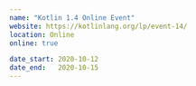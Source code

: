 ```yaml
---
name: "Kotlin 1.4 Online Event"
website: https://kotlinlang.org/lp/event-14/
location: Online
online: true

date_start: 2020-10-12
date_end:   2020-10-15
---
```


